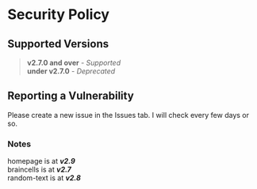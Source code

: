 # Security Policy

## Supported Versions
> **v2.7.0 and over** - _Supported_
> <br>
> **under v2.7.0** - _Deprecated_

## Reporting a Vulnerability
Please create a new issue in the Issues tab. I will check every few days or so.

### Notes
homepage is at **_v2.9_** <br>
braincells is at **_v2.7_** <br>
random-text is at **_v2.8_** <br>
